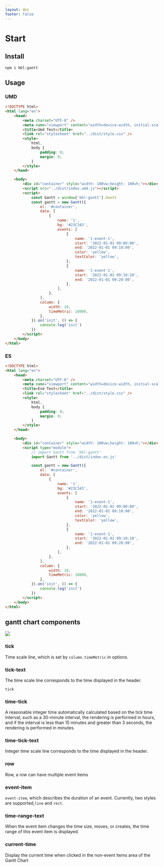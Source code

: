 ```yaml
---
layout: doc
footer: false
---
```


# Start

## Install

```shell
npm i bbl-gantt
```

## Usage

### UMD

```html
<!DOCTYPE html>
<html lang="en">
	<head>
		<meta charset="UTF-8" />
		<meta name="viewport" content="width=device-width, initial-scale=1.0" />
		<title>Umd Test</title>
		<link rel="stylesheet" href="../dist/style.css" />
		<style>
			html,
			body {
				padding: 0;
				margin: 0;
			}
		</style>
	</head>

	<body>
		<div id="container" style="width: 100vw;height: 100vh;"></div>
		<script src="../dist/index.umd.js"></script>
		<script>
			const Gantt = window['bbl-gantt'].Gantt
			const gantt = new Gantt({
				el: '#container',
				data: [
					{
						name: '1',
						bg: '#23C343',
						events: [
							{
								name: '1-event-1',
								start: '2022-01-01 09:00:00',
								end: '2022-01-01 09:10:00',
								color: 'yellow',
								textColor: 'yellow',
							},
							{
								name: '1-event-1',
								start: '2022-01-01 09:10:10',
								end: '2022-01-01 09:20:00',
							},
						],
					},
				],
				column: {
					width: 10,
					timeMetric: 18000,
				},
			}).on('init', () => {
				console.log('init')
			})
		</script>
	</body>
</html>
```

### ES

```html
<!DOCTYPE html>
<html lang="en">
	<head>
		<meta charset="UTF-8" />
		<meta name="viewport" content="width=device-width, initial-scale=1.0" />
		<title>Esm Test</title>
		<link rel="stylesheet" href="../dist/style.css" />
		<style>
			html,
			body {
				padding: 0;
				margin: 0;
			}
		</style>
	</head>

	<body>
		<div id="container" style="width: 100vw;height: 100vh;"></div>
		<script type="module">
			// import Gantt from 'bbl-gantt'
			import Gantt from '../dist/index.es.js'

			const gantt = new Gantt({
				el: '#container',
				data: [
					{
						name: '1',
						bg: '#23C343',
						events: [
							{
								name: '1-event-1',
								start: '2022-01-01 09:00:00',
								end: '2022-01-01 09:10:00',
								color: 'yellow',
								textColor: 'yellow',
							},
							{
								name: '1-event-1',
								start: '2022-01-01 09:10:10',
								end: '2022-01-01 09:20:00',
							},
						],
					},
				],
				column: {
					width: 10,
					timeMetric: 18000,
				},
			}).on('init', () => {
				console.log('init')
			})
		</script>
	</body>
</html>
```

## gantt chart components

![](/img/parts.jpg)

### tick

Time scale line, which is set by `column.timeMetric` in options.

### tick-text

The time scale line corresponds to the time displayed in the header.

`tick`

### time-tick

A reasonable integer time automatically calculated based on the tick time interval, such as a 30-minute interval, the rendering is performed in hours, and if the interval is less than 15 minutes and greater than 3 seconds, the rendering is performed in minutes.

### time-tick-text

Integer time scale line corresponds to the time displayed in the header.

### row

Row, a row can have multiple event items

### event-item

`event-item`, which describes the duration of an event. Currently, two styles are supported,`line` and `rect`.

### time-range-text

When the event item changes the time size, moves, or creates, the time range of this event item is displayed.

### current-time

Display the current time when clicked in the non-event items area of the Gantt Chart
